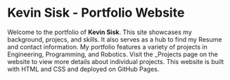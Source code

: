# Kevin Sisk - Portfolio Website

Welcome to the portfolio of **Kevin Sisk**. This site showcases my background, projecs, 
and skills. It also serves as a hub to find my Resume and contact information.
My portfolio features a variety of projects in Engineering, Programming, and Robotics.
Visit the _Projects page on the website to view more details about individual projects.
This website is built with HTML and CSS and deployed on GitHub Pages.
